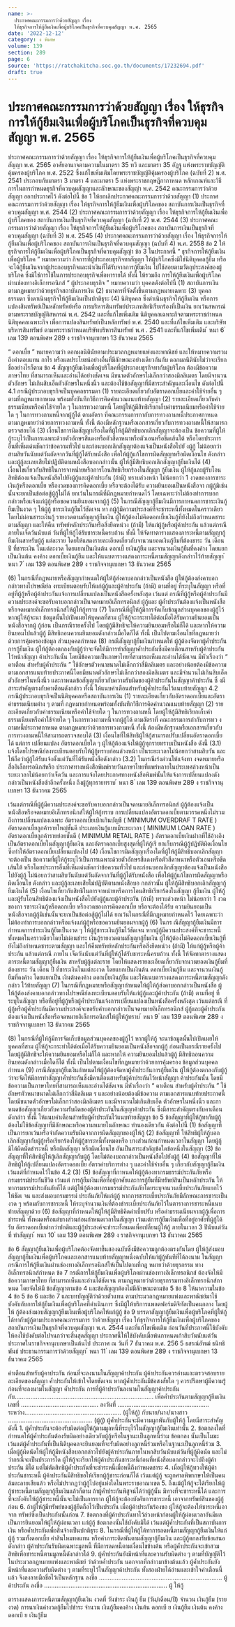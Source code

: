 ```yaml
---
name: >-
  ประกาศคณะกรรมการว่าด้วยสัญญา เรื่อง
  ให้ธุรกิจการให้กู้ยืมเงินเพื่อผู้บริโภคเป็นธุรกิจที่ควบคุมสัญญา พ.ศ. 2565
date: '2022-12-12'
category: ง พิเศษ
volume: 139
section: 289
page: 6
source: 'https://ratchakitcha.soc.go.th/documents/17232694.pdf'
draft: true
---
```


# ประกาศคณะกรรมการว่าด้วยสัญญา เรื่อง ให้ธุรกิจการให้กู้ยืมเงินเพื่อผู้บริโภคเป็นธุรกิจที่ควบคุมสัญญา พ.ศ. 2565

ประกาศคณะกรรมการว่าด้วยสัญญา เรื่อง ให้ธุรกิจการให้กู้ยืมเงินเพื่อผู้บริโภคเป็นธุรกิจที่ควบคุมสัญญา พ.ศ. 2565 อาศัยอานาจตามความในมาตรา 35 ทวิ และมาตรา 35 อัฏฐ แห่งพระราชบัญญัติ คุ้มครองผู้บริโภค พ.ศ. 2522 ซึ่งแก้ไขเพิ่มเติมโดยพระราชบัญญัติคุ้มครองผู้บริโภค (ฉบับที่ 2) พ.ศ. 2541 ประกอบกับมาตรา 3 มาตรา 4 และมาตรา 5 แห่งพระราชกฤษฎีกากาหนด หลักเกณฑ์และวิธีการในการกำหนดธุรกิจที่ควบคุมสัญญาและลักษณะของสัญญำ พ.ศ. 2542 คณะกรรมการว่าด้วยสัญญา ออกประกาศไว้ ดังต่อไปนี้ ข้อ 1 ให้ยกเลิกประกาศคณะกรรมการว่าด้วยสัญญา (1) ประกาศคณะกรรมการว่าด้วยสัญญา เรื่อง ให้ธุรกิจการให้กู้ยืมเงินเพื่อผู้บริโภคของ สถาบันการเงินเป็นธุรกิจที่ควบคุมสัญญา พ.ศ. 2544 (2) ประกาศคณะกรรมการว่าด้วยสัญญา เรื่อง ให้ธุรกิจการให้กู้ยืมเงินเพื่อผู้บริโภคของ สถาบันการเงินเป็นธุรกิจที่ควบคุมสัญญา (ฉบับที่ 2) พ.ศ. 2544 (3) ประกาศคณะกรรมการว่าด้วยสัญญา เรื่อง ให้ธุรกิจการให้กู้ยืมเงินเพื่อผู้บริโภคของ สถาบันการเงินเป็นธุรกิจที่ ควบคุมสัญญา (ฉบับที่ 3) พ.ศ. 2545 (4) ประกาศคณะกรรมการว่าด้วยสัญญา เรื่อง ให้ธุรกิจการให้กู้ยืมเงินเพื่อผู้บริโภคของ สถาบันการเงินเป็นธุรกิจที่ควบคุมสัญญา (ฉบับที่ 4) พ.ศ. 2558 ข้อ 2 ให้ธุรกิจการให้กู้ยืมเงินเพื่อผู้บริโภคเป็นธุรกิจที่ควบคุมสัญญำ ข้อ 3 ในประกาศนี้ “ ธุรกิจการให้กู้ยืมเงินเพื่อผู้บริโภค ” หมายความว่า กิจการที่ผู้ประกอบธุรกิจทาสัญญา ให้ผู้บริโภคซึ่งมิใช่นิติบุคคลกู้ยืม หรือจะได้กู้ยืมเงินจากผู้ประกอบธุรกิจและนำเงินที่ได้รับจากการกู้ยืมเงิน ไปใช้สอยตามวัตถุประสงค์ของผู้บริโภค ซึ่งมิใช่การใช้ในการประกอบธุรกิจเพื่อหารายได้ ทั้งนี้ ให้รวมถึง การให้กู้ยืมเงินเพื่อผู้บริโภคผ่านช่องทางอิเล็กทรอนิกส์ “ ผู้ประกอบธุรกิจ ” หมายความว่า บุคคลดังต่อไปนี้ (1) สถาบันการเงิน ตามกฎหมายว่าด้วยธุรกิจสถาบันการเงิน (2) ธนาคารที่จัดตั้งขึ้นตามกฎหมายเฉพาะ (3) บุคคลธรรมดา ซึ่งดาเนินธุรกิจให้กู้ยืมเงินเป็นปกติธุระ (4) นิติบุคคล ซึ่งดำเนินธุรกิจให้กู้ยืมเงิน หรือการแปลงสินทรัพย์เป็นหลักทรัพย์หรือ การบริหารสินทรัพย์ประเภทสิทธิเรียกร้องที่เป็นเงิน ยกเว้นสหกรณ์ตามพระราชบัญญัติสหกรณ์ พ.ศ. 2542 และที่แก้ไขเพิ่มเติม นิติบุคคลเฉพาะกิจตามพระราชกำหนดนิติบุคคลเฉพาะกิจ เพื่อการแปลงสินทรัพย์เป็นหลักทรัพย์ พ.ศ. 2540 และที่แก้ไขเพิ่มเติม และบริษัทบริหารสินทรัพย์ ตามพระราชกำหนดบริษัทบริหารสินทรัพย์ พ.ศ . 2541 และที่แก้ไขเพิ่มเติม ้ หนา 6 ่ เลม 139 ตอนพิเศษ 289 ง ราชกิจจานุเบกษา 13 ธันวาคม 2565

“ ดอกเบี้ย ” หมายความว่า ดอกผลนิตินัยตามประมวลกฎหมายแพ่งและพาณิชย์ และให้หมายความรวมถึงค่าตอบแทน กาไร หรือผลประโยชน์อย่างอื่นที่มีลักษณะอย่างเดียวกันกับ ดอกผลนิตินัยไม่ว่าจะเรียกชื่ออย่างไรก็ตาม ข้อ 4 สัญญากู้ยืมเงินเพื่อผู้บริโภคที่ผู้ประกอบธุรกิจทากับผู้บริโภค ต้องมีข้อความภาษาไทย ที่สามารถเห็นและอ่านได้อย่างชัดเจน มีขนาดตัวอักษรไม่เล็กกว่าสองมิลลิเมตร โดยมีจานวนตัวอักษร ไม่เกินสิบเอ็ดตัวอักษรในหนึ่งนิ้ว และต้องใช้ข้อสัญญาที่มีสาระสำคัญและเงื่อนไข ดังต่อไปนี้ 4.1 กรณีผู้ประกอบธุรกิจเป็นบุคคลธรรมดา (1) รายละเอียดเกี่ยวกับอัตราดอกเบี้ยและค่าใช้จ่ายอื่น ๆ ตามที่กฎหมายกาหนด พร้อมทั้งบันทึกวิธีการคิดคำนวณแนบท้ายสัญญา (2) รายละเอียดเกี่ยวกับค่าธรรมเนียมหรือค่าใช้จ่ายใด ๆ ในการทวงถามหนี้ โดยผู้ให้กู้มีสิทธิเรียกเก็บค่าธรรมเนียมหรือค่าใช้จ่ายใด ๆ ในการทวงถามหนี้จากผู้กู้ได้ ตามอัตรา ที่คณะกรรมการกากับการทวงถามหนี้ประกาศกาหนด ตามกฎหมายว่าด้วยการทวงถามหนี้ ทั้งนี้ ต้องมีหลักฐานหรือเอกสารเกี่ยวกับการทวงถามหนี้ให้สามารถตรวจสอบได้ (3) เงื่อนไขการผิดสัญญาเรื่องใดที่ผู้ให้กู้มีสิทธิบอกเลิกสัญญาจะต้องเป็น ข้อความที่ผู้ให้กู้ระบุไว้เป็นการเฉพาะด้วยตัวอักษรสีแดงหรือตัวสีดาหนาหรือตัวเอนหรือขีดเส้นใต้ หรือโดยประการอื่นที่เห็นเด่นชัดกว่าข้อความทั่วไป และก่อนบอกเลิกสัญญาต้องแจ้งเป็นหนังสือไปยั งผู้กู้ ไม่น้อยกว่าสามสิบวันนับแต่วันถัดจากวันที่ผู้กู้ได้รับหนังสือ เพื่อให้ผู้กู้แก้ไขการผิดสัญญาหรือผิดเงื่อนไข ดังกล่าว และผู้กู้ละเลยเสียไม่ปฏิบัติตามหนังสือบอกกล่าวนั้น ผู้ให้กู้มีสิทธิบอกเลิกสัญญากู้ยืมเงินได้ (4) เงื่อนไขเกี่ยวกับสิทธิในการจาหน่ำยหรือการโอนสิทธิเรียกร้องในสัญญา กู้ยืมเงิน ผู้ให้กู้และผู้รับโอนสิทธิต้องแจ้งเป็นหนังสือไปยังผู้กู้และผู้ค้าประกัน (ถ้ามี) ทราบล่วงหน้า ไม่น้อยกว่า 1 งวดของการชาระเงินกู้หรือดอกเบี้ย หรืองวดของการคิดดอกเบี้ย หรือจะต้องได้รับ ความยินยอมเป็นหนังสือจา กผู้กู้มิเช่นนั้นจะยกเป็นข้อต่อสู้ผู้กู้ไม่ได้ ยกเว้นในกรณีที่มีกฎหมายกำหนดไว้ โดยเฉพาะว่าไม่ต้องทำการบอกกล่าวหรือแจ้งแก่ผู้กู้หรือขอความยินยอมจากผู้กู้ (5) ในกรณีสัญญากู้ยืมเงินมีการกาหนดการชาระเงินกู้ยืมเป็นงวด ๆ ให้ผู้กู้ ชาระเงินกู้ยืมไว้ชัดเจน หา กผู้กู้มีความประสงค์ที่จะชาระหนี้ทั้งหมดในคราวเดียวโดยไม่ผ่อนชาระเงินกู้ รายงวดตามสัญญากู้ยืมเงิน ผู้ให้กู้ต้องไม่คิดดอกเบี้ยเงินกู้ที่ยังไม่ถึงกำหนดชาระตามสัญญา และให้คืน ทรัพย์หลักประกันหรือสิ่งยึดหน่วง (ถ้ามี) ให้แก่ผู้กู้หรือผู้ค้าประกัน แล้วแต่กรณี ภายในเจ็ดวันนับแต่ วันที่ผู้ให้กู้ได้รับชาระหนี้ครบถ้วน ทั้งนี้ ให้จัดทาตารางแสดงภาระหนี้ตามสัญญากู้ยืมเงินสาหรับผู้กู้ แต่ละราย โดยให้แสดงรายละเอียดเกี่ยวกับจานวนยอดเงินกู้ยืมที่ต้องชาระ วัน เดือน ปี ที่ชาระเงิน ในแต่ละงวด โดยแยกเป็นเงินต้น ดอกเบี้ ยเงินกู้ยืม และจานวนเงินกู้ยืมที่คงค้าง โดยแยกเป็นเงินต้น คงค้าง ดอกเบี้ยเงินกู้ยืม และให้แนบตารางแสดงภาระหนี้ตามสัญญาดังกล่าวไว้ท้ายสัญญา ้ หนา 7 ่ เลม 139 ตอนพิเศษ 289 ง ราชกิจจานุเบกษา 13 ธันวาคม 2565

(6) ในกรณีที่กฎหมายหรือสัญญากำหนดให้ผู้ให้กู้ส่งคาบอกกล่าวเป็นหนังสือ ผู้ให้กู้ต้องส่งคาบอกกล่าวทางไปรษณีย์ล งทะเบียนตอบรับให้แก่ผู้กู้และผู้ค้าประกัน (ถ้ามี) ตามที่อยู่ ที่ระบุในสัญญา หรือที่อยู่ที่ผู้กู้หรือผู้ค้าประกันแจ้งการเปลี่ยนแปลงเป็นหนังสือครั้งหลังสุด เว้นแต่ กรณีที่ผู้กู้หรือผู้ค้าประกันมีความประสงค์จะขอรับคาบอกกล่าวเป็นจดหมายอิเล็กทรอนิกส์ ผู้กู้และ ผู้ค้ำประกันต้องแจ้งเป็นหนังสือหรือจดหมายอิเล็กทรอนิกส์ให้ผู้ให้กู้ทราบ (7) ในกรณีที่ผู้ให้กู้มีการจัดเก็บข้อมูลส่วนบุคคลของผู้กู้ไว้ หากผู้ให้กู้จะนา ข้อมูลนั้นไปเปิดเผยให้บุคคลที่สาม ผู้ให้กู้จะกระทาได้ต่อเมื่อได้รับความยินยอมเป็นหนังสือจากผู้ กู้ก่อน เป็นกรณีรายครั้งไป โดยผู้กู้มีสิทธิจะให้ความยินยอมหรือไม่ก็ได้ และหากให้ความยินยอมไปแล้วผู้กู้ มีสิทธิถอนความยินยอมดังกล่าวเมื่อใดก็ได้ ทั้งนี้ เป็นไปตามเงื่อนไขที่กฎหมายว่าด้วยการคุ้มครองข้อมูล ส่วนบุคคลกำหนด (8) กรณีสัญญากู้ยืมเงินกำหนดให้ ผู้กู้ต้องจัดหาผู้ค้ำประกันการกู้ยืมเงิน ผู้ให้กู้ต้องตกลงกับผู้กู้ว่าจะจัดให้มีการทำสัญญาค้ำประกันซึ่งมีคาเตือนสาหรับผู้ค้าประกันไว้หน้าสัญญา ค้าประกันนั้น โดยมีข้อความเป็นภาษาไทยที่สามารถเห็นและอ่านได้ชัดเจน มีหัวเรื่องว่า “ คาเตือน สำหรับผู้ค้ำประกัน ” ใช้อักษรตัวหนาขนาดไม่เล็กกว่าสี่มิลลิเมตร และอย่างน้อยต้องมีข้อความ ตามเอกสารแนบท้ายประกาศนี้โดยมีขนาดตัวอักษรไม่เล็กกว่าสองมิลลิเมตร และมีจำนวนไม่เกินสิบเอ็ด ตัวอักษรในหนึ่งนิ้ว และกาหนดข้อสัญญาเกี่ยวกับความรับผิดของผู้ค้าประกันในสัญญาค้าประกัน ซึ่ งมีสาระสำคัญตรงกับคาเตือนดังกล่าว ทั้งนี้ ให้แนบคำเตือนสำหรับผู้ค้ำประกันไว้แนบท้ายสัญญา 4.2 กรณีผู้ประกอบธุรกิจเป็นนิติบุคคลหรือสถาบันการเงิน (1) รายละเอียดเกี่ยวกับอัตราดอกเบี้ยและอัตราค่าธรรมเนียมต่าง ๆ ตามที่ กฎหมายกำหนดพร้อมทั้งบันทึกวิธีการคิดคำนวณแนบท้ายสัญญา (2) รายละเอียดเกี่ยวกับค่าธรรมเนียมหรือค่าใช้จ่ายใด ๆ ในการทวงถามหนี้ โดยผู้ให้กู้มีสิทธิเรียกเก็บค่าธรรมเนียมหรือค่าใช้จ่ายใด ๆ ในการทวงถามหนี้จากผู้กู้ได้ ตามอัตราที่ คณะกรรมการกำกับการทว งถามหนี้ประกาศกาหนด ตามกฎหมายว่าด้วยการทวงถามหนี้ ทั้งนี้ ต้องมีหลักฐานหรือเอกสารเกี่ยวกับการทวงถามหนี้ให้สามารถตรวจสอบได้ (3) เงื่อนไขที่ให้สิทธิผู้ให้กู้สามารถปรับเปลี่ยนอัตราดอกเบี้ยได้ แต่การ เปลี่ยนแปลง อัตราดอกเบี้ยใด ๆ ผู้ให้กู้ต้องแจ้งให้ผู้กู้ทุกรายทราบเป็นหนังสือ ดังนี้ (3.1) แจ้งโดยไปรษณีย์ลงทะเบียนตอบรับให้ผู้กู้ทราบก่อนล่วงหน้า เป็นระยะเวลาไม่น้อยกว่าสามสิบวัน และให้ถือว่าผู้กู้ได้รับแจ้งตั้งแต่วันที่ได้รับหนังสือดังกล่าว (3.2) ในกรณีเร่งด่วนให้แจ้งทา งจดหมายหรือสื่ออิเล็กทรอนิกส์หรือ ประกาศทางหนังสือพิมพ์รายวันภาษาไทยที่แพร่หลายในประเทศล่วงหน้าเป็นระยะเวลาไม่น้อยกว่าเจ็ดวัน และการแจ้งโดยประกาศทางหนังสือพิมพ์นั้นให้แจ้งการเปลี่ยนแปลงดังกล่าวเป็นหนังสือซ้าอีกครั้งหนึ่ง ถึงผู้กู้ทุกรายทราบ ้ หนา 8 ่ เลม 139 ตอนพิเศษ 289 ง ราชกิจจานุเบกษา 13 ธันวาคม 2565

เว้นแต่กรณีที่ผู้กู้มีความประสงค์จะขอรับคาบอกกล่าวเป็นจดหมายอิเล็กทรอนิกส์ ผู้กู้ต้องแจ้งเป็นหนังสือหรือจดหมายอิเล็กทรอนิกส์ให้ผู้ให้กู้ทราบ การเปลี่ยนแปลงอัตราดอกเบี้ยตามวรรคหนึ่งไม่รวมถึงการเปลี่ยนแปลงเฉพาะ อัตราดอกเบี้ยเบิกเกินบัญชี ( MINIMUM OVERDRAF T RATE ) อัตราดอกเบี้ยลูกค้ารายใหญ่ชั้นดี ประเภทเงินกู้แบบมีระยะเวลา ( MINIMUM LOAN RATE ) อัตราดอกเบี้ยลูกค้ารายย่อยชั้นดี ( MINIMUM RETAIL RATE ) อัตราดอกเบี้ยเงินฝากที่ใช้อ้างอิงเป็นอัตราดอกเบี้ยในสัญญากู้ยืมเงิน และอัตราดอกเบี้ยสูงสุดที่ผู้ให้กู้เรี ยกเก็บกรณีผู้กู้ปฏิบัติผิดเงื่อนไข ซึ่งทำให้อัตราดอกเบี้ยเปลี่ยนแปลงไป (4) เงื่อนไขการผิดสัญญาเรื่องใดที่ผู้ให้กู้มีสิทธิบอกเลิกสัญญาจะต้องเป็น ข้อความที่ผู้ให้กู้ระบุไว้เป็นการเฉพาะด้วยตัวอักษรสีแดงหรือตัวสีดาหนาหรือตัวเอนหรือขีดเส้นใต้ หรือโดยประการอื่นที่เห็นเด่นชัดกว่าข้อความทั่วไป และก่อนบอกเลิกสัญญาต้องแจ้งเป็นหนังสือไปยังผู้กู้ ไม่น้อยกว่าสามสิบวันนับแต่วันถัดจากวันที่ผู้กู้ได้รับหนังสือ เพื่อให้ผู้กู้แก้ไขการผิดสัญญาหรือผิดเงื่อนไข ดังกล่าว และผู้กู้ละเลยเสียไม่ปฏิบัติตามหนังสือบอ กกล่าวนั้น ผู้ให้กู้มีสิทธิบอกเลิกสัญญากู้ยืมเงินได้ (5) เงื่อนไขเกี่ยวกับสิทธิในการจาหน่ายหรือการโอนสิทธิเรียกร้องในสัญญา กู้ยืมเงิน ผู้ให้กู้และผู้รับโอนสิทธิต้องแจ้งเป็นหนังสือไปยังผู้กู้และผู้ค้าประกัน (ถ้ามี) ทราบล่วงหน้า ไม่น้อยกว่า 1 งวดของกา รชาระเงินกู้หรือดอกเบี้ย หรืองวดของการคิดดอกเบี้ย หรือจะต้องได้รับ ความยินยอมเป็นหนังสือจากผู้กู้มิเช่นนั้นจะยกเป็นข้อต่อสู้ผู้กู้ไม่ได้ ยกเว้นในกรณีที่มีกฎหมายกำหนดไว้ โดยเฉพาะว่าไม่ต้องทำการบอกกล่าวหรือแจ้งแก่ผู้กู้หรือขอความยินยอมจากผู้กู้ (6) ในกร ณีสัญญากู้ยืมเงินมีการกำหนดการชำระเงินกู้ยืมเป็นงวด ๆ ให้ผู้กู้ชาระเงินกู้ยืมไว้ชัดเจน หากผู้กู้มีความประสงค์ที่จะชาระหนี้ทั้งหมดในคราวเดียวโดยไม่ผ่อนชำระ เงินกู้รายงวดตามสัญญากู้ยืมเงิน ผู้ให้กู้ต้องไม่คิดดอกเบี้ยเงินกู้ที่ยังไม่ถึงกำหนดชาระตามสัญญา และให้คืนทรัพย์หลักประกันหรือสิ่งยึดหน่วง (ถ้ามี) ให้แก่ผู้กู้หรือผู้ค้าประกัน แล้วแต่กรณี ภายใน เจ็ดวันนับแต่วันที่ผู้ให้กู้ได้รับชาระหนี้ครบถ้วน ทั้งนี้ ให้จัดทาตารางแสดงภาระหนี้ตามสัญญากู้ยืมเงิน สาหรับผู้กู้แต่ละราย โดยให้แสดงรายละเอียดเกี่ยวกับจานวนยอดเงินกู้ยืมที่ต้องชาระ วัน เดือน ปี ที่ชาระเงินในแต่ละงวด โดยแยกเป็นเงินต้น ดอกเบี้ยเงินกู้ยืม และจานวนเงินกู้ยืมที่คงค้าง โดยแยกเป็น เงินต้นคงค้าง ดอกเบี้ยเงินกู้ยืม และให้แนบตารางแสดงภาระหนี้ตามสัญญาดังกล่าว ไว้ท้ายสัญญา (7) ในกรณีที่กฎหมายหรือสัญญากำหนดให้ผู้ให้กู้ส่งคาบอกกล่าวเป็นหนังสือ ผู้ให้กู้ต้องส่งคาบอกกล่าวทางไปรษณีย์ลงทะเบียนตอบรับให้แก่ผู้กู้และผู้ค้าประกัน (ถ้ามี) ตามที่อยู่ ที่ระบุในสัญญา หรือที่อยู่ที่ผู้กู้หรือผู้ค้ำประกันแจ้งการเปลี่ยนแปลงเป็นหนังสือครั้งหลังสุด เว้นแต่กรณี ที่ผู้กู้หรือผู้ค้ำประกันมีความประสงค์จะขอรับคำบอกกล่าวเป็นจดหมายอิเล็กทรอนิกส์ ผู้กู้และผู้ค้ำประกัน ต้องแจ้งเป็นหนังสือหรือจดหมายอิเล็กทรอนิกส์ให้ผู้ให้กู้ทราบ ้ หนา 9 ่ เลม 139 ตอนพิเศษ 289 ง ราชกิจจานุเบกษา 13 ธันวาคม 2565

(8) ในกรณีที่ผู้ให้กู้มีการจัดเก็บข้อมูลส่วนบุคคลของผู้กู้ไว้ หากผู้ให้กู้ จะนาข้อมูลนั้นไปเปิดเผยให้บุคคลที่สาม ผู้ให้กู้จะกระทำได้ต่อเมื่อได้รับความยินยอมเป็นหนังสือจากผู้กู้ ก่อนเป็นกรณีรายครั้งไป โดยผู้กู้มีสิทธิจะให้ความยินยอมหรือไม่ก็ได้ และหากให้ ความยินยอมไปแล้วผู้กู้ มีสิทธิถอนความยินยอมดังกล่าวเมื่อใดก็ได้ ทั้งนี้ เป็นไปตามเงื่อนไขที่กฎหมายว่าด้วยการคุ้มครอง ข้อมูลส่วนบุคคลกำหนด (9) กรณีสัญญากู้ยืมเงินกำหนดให้ผู้กู้ต้องจัดหาผู้ค้ำประกันการกู้ยืมเงิน ผู้ให้กู้ต้องตกลงกับผู้กู้ว่าจะจัดให้มีการทำสัญญาค้ำประกันซึ่งมีคาเตือนสาหรับผู้ค้าประกันไว้หน้าสัญญา ค้าประกันนั้น โดยมีข้อความเป็นภาษาไทยที่สามารถเห็นและอ่านได้ชัดเจน มีหัวเรื่องว่า “ คาเตือน สำหรับผู้ค้ำประกัน ” ใช้อักษรตัวหนาขนาดไม่เล็กกว่าสี่มิลลิเมต ร และอย่างน้อยต้องมีข้อความ ตามเอกสารแนบท้ายประกาศนี้ โดยมีขนาดตัวอักษรไม่เล็กกว่าสองมิลลิเมตร และมีจานวนไม่เกินสิบเอ็ด ตัวอักษรในหนึ่งนิ้ว และกาหนดข้อสัญญาเกี่ยวกับความรับผิดของผู้ค้าประกันในสัญญาค้าประกัน ซึ่งมีสาระสำคัญตรงกับคาเตือนดังกล่าว ทั้งนี้ ให้แนบคำเตือนสำหรับผู้ค้ำประกันไว้แนบท้ายสัญญา ข้อ 5 ข้อสัญญาที่ผู้ให้กู้ทากับผู้กู้ต้องไม่ใช้ข้อสัญญาที่มีลักษณะหรือความหมายในลักษณะ ทำนองเดียวกัน ดังต่อไปนี้ (1) ข้อสัญญาที่เป็นการยกเว้นหรือจำกัดความรับผิดจากการผิดสัญญาของผู้ให้กู้ (2) ข้อสัญญาที่ ให้สิทธิผู้ให้กู้บอกเลิกสัญญากับผู้กู้หรือเรียกร้องให้ผู้กู้ชาระหนี้ทั้งหมดหรือ บางส่วนก่อนกำหนดเวลาในสัญญา โดยผู้กู้มิได้ผิดนัดชำระหนี้ หรือผิดสัญญา หรือผิดเงื่อนไข อันเป็นสาระสำคัญข้อใดข้อหนึ่งในสัญญา (3) ข้อสัญญาที่ให้สิทธิผู้ให้กู้เลิกสัญญากับผู้กู้ โดยไม่ต้องบอกกล่าวเป็นหนังสือไปยังผู้กู้ (4) ข้อสัญญาที่ให้สิทธิผู้ให้กู้เปลี่ยนแปลงอัตราดอกเบี้ย อัตราค่าบริการต่าง ๆ และค่าใช้จ่ายอื่น ๆ เกี่ยวกับสัญญากู้ยืมเงิน เว้นแต่ที่กำหนดไว้ในข้อ 4.2 (3) (5) ข้อสัญญาที่กาหนดให้ผู้กู้ต้องทากรมธรรม์ประกันภัยหรือกรมธรรม์ประกันชีวิต เว้นแต่ การกู้ยืมเงินเพื่อที่อยู่อาศัยและการกู้ยืมที่มีทรัพย์สินเป็นหลักประกัน ให้ทากรมธรรม์ประกันภัยก็ได้ แต่ผู้ให้กู้ต้องทากรมธรรม์ประกันภัยโดยระบุจานวนเบี้ยประกันภัยแยกไว้ให้ชัดเ จน และส่งมอบกรมธรรม์ ประกันภัยให้แก่ผู้กู้ หากการชาระเบี้ยประกันภัยมีลักษณะการชาระเป็นงวด ๆ พร้อมกับการชาระหนี้ ให้ระบุจำนวนเงินที่ต้องชำระเบี้ยประกันภัยไว้ในตารางการชาระหนี้แนบท้ายสัญญาด้วย (6) ข้อสัญญาที่กำหนดให้ผู้ให้กู้มีสิทธิคิดค่าเบี้ยปรับ หรือค่าธรรมเนียมจากผู้กู้เพื่อการชำระหนี้ ทั้งหมดหรือแต่บางส่วนก่อนกำหนดเวลาในสัญญา เว้นแต่การกู้ยืมเงินเพื่อที่อยู่อาศัยที่ผู้กู้ได้รับ อัตราดอกเบี้ยต่ากว่าปกติและผู้กู้ประสงค์จะชำระทั้งหมดเพื่อเปลี่ยนผู้ให้กู้ ภายในเวลา 3 ปีนับแต่วันที่ ทำสัญญา ้ หนา 10 ่ เลม 139 ตอนพิเศษ 289 ง ราชกิจจานุเบกษา 13 ธันวาคม 2565

ข้อ 6 สัญญากู้ยืมเงินเพื่อผู้บริโภคต้องจัดทาขึ้นสองฉบับซึ่งมีข้อความถูกต้องตรงกันโดย ผู้ให้กู้ส่งมอบสัญญากู้ยืมเงินเพื่อผู้บริโภคและเอกสารแนบท้ายสัญญาหนึ่งฉบับให้แก่ผู้กู้ทันทีที่ได้ลงนาม ในสัญญา กรณีการให้กู้ยืมเงินผ่านช่องทางอิเล็กทรอนิกส์ให้เป็นไปตามที่กฎ หมายว่าด้วยธุรกรรม ทางอิเล็กทรอนิกส์กำหนด ข้อ 7 กรณีการให้กู้ยืมเงินเพื่อผู้บริโภคผ่านช่องทางอิเล็กทรอนิกส์ ต้องจัดให้มีข้อความภาษาไทย ที่สามารถเห็นและอ่านได้ชัดเจน ตามกฎหมายว่าด้วยธุรกรรมทางอิเล็กทรอนิกส์กาหนด โดยจัดให้มี ข้อสัญญาตามข้อ 4 และข้อสัญญาต้องไม่มีลักษณะตามข้อ 5 ข้อ 8 ให้นาความในข้อ 4 ข้อ 5 ข้อ 6 และข้อ 7 และบทบัญญัติว่าด้วยตัวแทน ตามประมวลกฎหมายแพ่งและพาณิชย์มาใช้บังคับกับการให้กู้ยืมเงินเพื่อผู้บริโภคที่ดำเนินการ ซึ่งมีผู้ให้บริการแพลตฟอร์มดิจิทัลเป็นคนกลาง โดยผู้ให้ กู้ต้องส่งมอบสัญญากู้ยืมเงินเพื่อผู้บริโภคให้แก่ผู้กู้ ข้อ 9 บรรดาสัญญากู้ยืมเงินเพื่อผู้บริโภคที่ผู้ให้กู้ได้ทากับผู้กู้ตามประกาศคณะกรรมการ ว่าด้วยสัญญา เรื่อง ให้ธุรกิจการให้กู้ยืมเงินเพื่อผู้บริโภคของสถาบันการเงินเป็นธุรกิจที่ควบคุมสัญญา พ.ศ. 2544 และที่แก้ไขเพิ่มเติม ก่อนวันที่ประกาศนี้ใช้บังคับ ให้คงใช้บังคับต่อไปจนกว่าจะสิ้นสุดสัญญา ประกาศนี้ให้ใช้บังคับเมื่อพ้นกาหนดเก้าสิบวันนับแต่วันประกาศในราชกิจจานุเบกษาเป็นต้นไป ประกาศ ณ วันที่ 7 ธันวาคม พ.ศ. 256 5 ธสรณ์อัฑฒ์ ธนิทธิพันธ์ ประธานกรรมการว่าด้วยสัญญา ้ หนา 11 ่ เลม 139 ตอนพิเศษ 289 ง ราชกิจจานุเบกษา 13 ธันวาคม 2565

คำเตือนสำหรับผู้คาประกัน ก่อนที่จะลงนามในสัญญาค้าประกัน ผู้ค้าประกันควรอ่านและตรวจสอบรายละเอียดของสัญญา ค้ำประกันให้เข้าใจโดยชัดเจน หากผู้ค้ำประกันมีข้อสงสัยใด ๆ ควรปรึกษาผู้มีความรู้ก่อนที่จะลงนามในสัญญา ค้ำประกัน การที่ผู้ค้าประกันลงนามในสัญญาค้าประกันกับ............................................................................... เพื่อค้ำประกันตามสัญญากู้ยืมเงิน เลขที่ ............................................ ลงวันที่ .................................................... ระหว่าง....................................................... (ผู้ให้กู้) กับนาย/นาง/นางสาว ................................................ (ผู้กู้) ผู้ค้ำประกันจะมีความผูกพันกับผู้ให้กู้ โดยมีสาระสำคัญ ดังนี้ 1. ผู้ค้ำประกันจะต้องรับผิดต่อผู้ให้กู้ตามมูลหนี้ที่ระบุไว้ในสัญญากู้ยืมเงินเท่านั้น 2. ข้อตกลงใดที่กำหนดให้ผู้ค้ำประกันต้องรับผิดอย่างเดียวกับผู้กู้หรือในฐานะเป็นลูกหนี้ร่วม ข้อตกลง นั้นเป็นโมฆะ เว้นแต่ผู้ค้ำประกันที่เป็นนิติบุคคลจะยินยอมที่จะรับผิดอย่างลูกหนี้ร่วมหรือในฐานะเป็นลูกหนี้ร่วม 3. เมื่อผู้กู้ผิดนัดให้ผู้ให้กู้มีหนังสือบอกกล่าวไปยังผู้ค้าประกันภายในหกสิบวันนับแต่วันที่ผู้กู้ผิดนัด และไม่ว่ากรณีจะเป็นประการใด ผู้ให้กู้จะเรียกให้ผู้ค้าประกันชาระหนี้ก่อนที่หนังสือบอกกล่าวจะไปถึงผู้ค้าประกัน มิได้ แต่ไม่ตัดสิทธิผู้ค้ำประกันที่จะชำระหนี้เมื่อหนี้ถึงกำหนดชาระ 4. เมื่อผู้ให้กู้ทวงให้ผู้ค้าประกันชาระหนี้ ผู้ค้าประกันมีสิทธิขอให้เรียกผู้กู้ชาระก่อนก็ได้ เว้นแต่ผู้กู้ จะถูกศาลพิพากษาให้เป็นคนล้มละลายเสียแล้ว หรือไม่ปรากฏว่าผู้กู้ไปอยู่แห่งใดในพระราชอาณาเขต 5. ถึงแม้ผู้ให้กู้จะได้เรียกให้ผู้กู้ชาระหนี้ตามสัญญากู้ยืมเงินแล้วก็ตาม ถ้าผู้ค้ำประกันพิสูจน์ได้ว่าผู้กู้นั้น มีทางที่จะชาระหนี้ได้ และการที่จะบังคับให้ผู้กู้ชาระหนี้นั้นจะไม่เป็นการยาก ผู้ให้กู้จะต้องบังคับการชาระหนี้ เอาจากทรัพย์สินของผู้กู้ก่อน 6. ถ้าผู้ให้กู้มีทรัพย์ของผู้กู้ยึดถือไว้เป็นประกัน เมื่อผู้ค้าประกันร้องขอ ผู้ให้กู้จะต้องให้ชาระหนี้เอาจาก ทรัพย์ซึ่งเป็นประกันนั้นก่อน 7. ข้อตกลงที่ผู้ค้าประกันทาไว้ล่วงหน้าก่อนผู้ให้กู้ผ่อนเวลาอันมีผลเป็นการยินยอมให้ผู้ให้กู้ผ่อนเวลา แก่ผู้กู้ ข้อตกลงนั้นใช้บังคับมิได้ เว้นแต่ผู้ค้ำประกันที่เป็นสถาบันการเงิน หรือค้ำประกันเพื่อสินจ้างเป็นปกติธุระ 8. ในกรณีที่ผู้ให้กู้ได้ทาการลดหนี้ตามสัญญากู้ยืมเงินให้แก่ผู้กู้ รวมทั้งดอกเบี้ย ค่าสินไหมทดแทน หรือค่าภาระติดพันตามสัญญากู้ยืมเงิน และผู้กู้ตกลงรับข้อเสนอดังกล่าว ผู้ค้าประกันรับผิดเฉพาะมูลหนี้ ที่มีการลดหนี้ตามเงื่อนไขข้างต้น หรือผู้ค้ำประกันจะเข้าสวมสิทธิเพื่อชาระหนี้ตามมูลหนี้ดังกล่าวได้ 9. ผู้ค้ำประกันยังมีหน้าที่และความรับผิดต่าง ๆ ตามที่บัญญัติไว้ในประมวลกฎหมายแพ่งและพาณิชย์ ว่าด้วยค้ำประกัน นอกจากที่กล่าวมาข้างต้นแล้ว ผู้ค้ำประกันยังมีหน้าที่และความรับผิดต่าง ๆ ตามที่ระบุไว้ในสัญญาค้าประกัน ทั้งสองฝ่ายได้อ่านและเข้าใจคำเตือนนี้แล้ว จึงลงลายมือชื่อไว้เป็นหลักฐาน ลงชื่อ ...................................................................... ผู้ค้าประกัน ลงชื่อ ...................................................................... ผู้ ให้กู้

ตารางแสดงภาระหนีตามสัญญากู้ยืมเงิน งวดที่ วันชำระ เงินกู้ ยืม (วัน/เดือน/ปี) จำนวน เงินกู้ยืม (รายงวด) การนาเงินค่างวดกู้ยืมไปชำระ จำนวน เงินกู้ยืมคงค้าง เงินต้น ดอกเบี ย เงินกู้ยืม เงินต้น คงค้าง ดอกเบี ย เงินกู้ยืม
